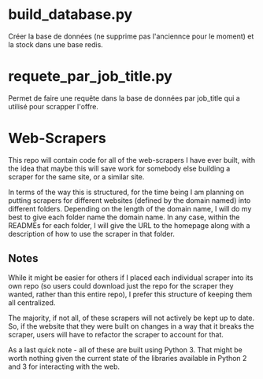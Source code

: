 # build_database.py

Créer la base de données (ne supprime pas l'anciennce pour le moment) et la stock
dans une base redis.

# requete_par_job_title.py

Permet de faire une requête dans la base de données par job_title qui a utilisé
pour scrapper l'offre.

# Web-Scrapers

This repo will contain code for all of the web-scrapers I have ever built, 
with the idea that maybe this will save work for somebody else building a 
scraper for the same site, or a similar site. 

In terms of the way this is structured, for the time being I am planning on 
putting scrapers for different websites (defined by the domain named) into 
different folders. Depending on the length of the domain name, I will do my 
best to give each folder name the domain name. In any case, within the READMEs
for each folder, I will give the URL to the homepage along with a description
of how to use the scraper in that folder.  

## Notes

While it might be easier for others if I placed each individual scraper into 
its own repo (so users could download just the repo for the scraper they wanted, 
rather than this entire repo), I prefer this structure of keeping them all 
centralized. 

The majority, if not all, of these scrapers will not actively be kept up to 
date. So, if the website that they were built on changes in a way that it 
breaks the scraper, users will have to refactor the scraper to account for 
that. 

As a last quick note - all of these are built using Python 3. That might be
worth nothing given the current state of the libraries available in Python 
2 and 3 for interacting with the web.

 

